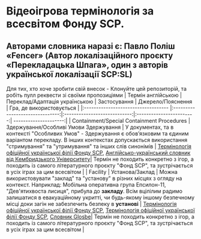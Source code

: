 # Відеоігрова термінологія за всесвітом Фонду SCP.
## Авторами словника наразі є: Павло Поліш «Fencer» (Автор локалізаційного проєкту «Перекладацька Шпага», один з авторів української локалізації SCP:SL)

Для тих, хто хоче зробити свій внесок - Клонуйте цей репозиторій, та робіть пулл реквести зі своїми пропозиціями 
| Термін англійською | Переклад/Адаптація українською | Застосування | Джерело/Пояснення | Гра, де використовується |
|:----------------------------------- |:-------------------------------:|:----------------------------:|:------------------------:| ---------------------:|
| Containment/Special Containment Procedures | Здержування/Особливі Умови Здержування | У документах, та в контексті "Особливих Умов" - Здержування є обовʼязковим та єдиним варіантом перекладу. В інших контекстах допускається використання "стримування" та "утримування" та інших слів синонімів | [Термінологія офіційної української філії Фонду SCP](http://scp-ukrainian.wikidot.com/special-containment-procedures-ua), [Англійсько-український словник від Кембридзького Університету](https://dictionary.cambridge.org/uk/dictionary/english-ukrainian/contain)| Термін не походить конкретно з ігор, а походить із самого літературного проєкту "Фонд SCP", та зустрічається в усіх іграх за цим всесвітом |
| Facility | Установа/Заклад | Можна використовувати "заклад" та "установу" в різних місцях з огляду на контекст. Наприклад: Мобільна оперативна група Епсилон-11, "Дев'ятихвоста лисиця", прибула до **закладу**. Всім вцілілим радимо залишатися в евакуаційному укритті, чи будь-якому іншому безпечному місці доки загін не забезпечить безпеку в **установі** | [Термінологія офіційної української філії Фонду SCP](http://scp-ukrainian.wikidot.com/secure-facilities-locations), [Термінологія офіційної української філії Фонду SCP](http://scpsandbox-ua.wikidot.com/beta-canon), [Словник Glosbe](https://uk.glosbe.com/en/uk/facility)| Термін не походить конкретно з ігор, а походить із самого літературного проєкту "Фонд SCP", та зустрічається в усіх іграх за цим всесвітом |
